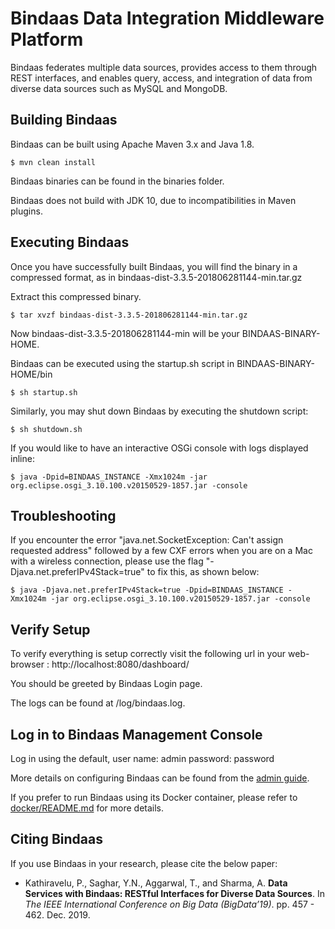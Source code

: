 # Bindaas Data Integration Middleware Platform

Bindaas federates multiple data sources, provides access to them through REST interfaces, and enables query, access, and integration of data from diverse data sources such as MySQL and MongoDB.

## Building Bindaas

Bindaas can be built using Apache Maven 3.x and Java 1.8.

`$ mvn clean install`

Bindaas binaries can be found in the binaries folder.

Bindaas does not build with JDK 10, due to incompatibilities in Maven plugins.


## Executing Bindaas

Once you have successfully built Bindaas, you will find the binary in a compressed format, as in
bindaas-dist-3.3.5-201806281144-min.tar.gz


Extract this compressed binary. 

`$ tar xvzf bindaas-dist-3.3.5-201806281144-min.tar.gz`

Now bindaas-dist-3.3.5-201806281144-min will be your BINDAAS-BINARY-HOME.

Bindaas can be executed using the startup.sh script in
BINDAAS-BINARY-HOME/bin

`$ sh startup.sh`

Similarly, you may shut down Bindaas by executing the shutdown script:

`$ sh shutdown.sh`

If you would like to have an interactive OSGi console with logs displayed inline:

`$ java -Dpid=BINDAAS_INSTANCE -Xmx1024m -jar org.eclipse.osgi_3.10.100.v20150529-1857.jar -console`


## Troubleshooting

If you encounter the error "java.net.SocketException: Can't assign requested address" followed by a few
CXF errors when you are on a Mac with a wireless connection, please use the flag "-Djava.net.preferIPv4Stack=true" to fix this,
as shown below:

`$ java -Djava.net.preferIPv4Stack=true -Dpid=BINDAAS_INSTANCE -Xmx1024m -jar org.eclipse.osgi_3.10.100.v20150529-1857.jar -console`


## Verify Setup

To verify everything is setup correctly visit the following url in your web-browser :
http://localhost:8080/dashboard/

You should be greeted by Bindaas Login page.

The logs can be found at <BINDAAS-BINARY-HOME>/log/bindaas.log.


## Log in to Bindaas Management Console

Log in using the default,
user name: admin
password: password



More details on configuring Bindaas can be found from the [admin guide](https://github.com/sharmalab/bindaas/wiki/Bindaas-Admin-Guide).

If you prefer to run Bindaas using its Docker container, please refer to [docker/README.md](DOCKER-README.md) for more details.



## Citing Bindaas
If you use Bindaas in your research, please cite the below paper:

* Kathiravelu, P., Saghar, Y.N., Aggarwal, T., and Sharma, A. **Data Services with Bindaas: RESTful Interfaces for Diverse Data Sources**. In *The IEEE International Conference on Big Data (BigData’19)*. pp. 457 - 462. Dec. 2019.
